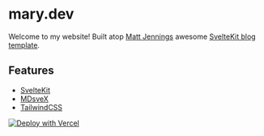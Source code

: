 # mary.dev

Welcome to my website! Built atop [Matt Jennings](https://twitter.com/mattjennings44) awesome [SvelteKit blog template](https://github.com/mattjennings/sveltekit-blog-template).

## Features

- [SvelteKit](https://kit.svelte.com)
- [MDsveX](https://mdsvex.pngwn.io/)
- [TailwindCSS](https://tailwindcss.com/)

[![Deploy with Vercel](https://vercel.com/button)](https://vercel.com/new/clone?repository-url=https%3A%2F%2Fgithub.com%2Fmarydotdev%2Fmary.dev)
